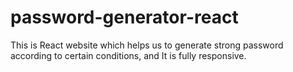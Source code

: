 # password-generator-react
This is React website which helps us to generate strong password according to certain conditions, and It is fully responsive.
